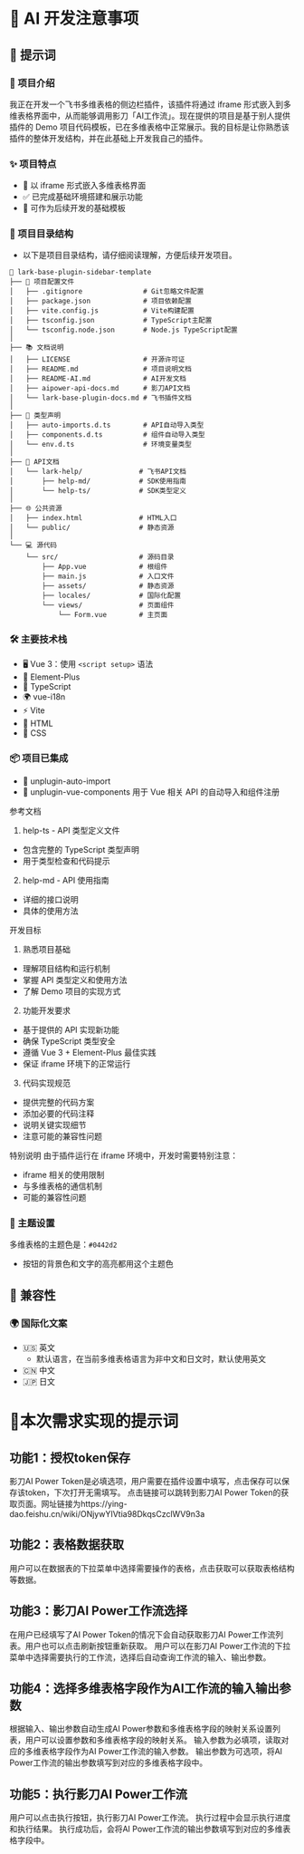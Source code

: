 # 🚀 AI 开发注意事项

## 📝 提示词

### 🎯 项目介绍

我正在开发一个飞书多维表格的侧边栏插件，该插件将通过 iframe 形式嵌入到多维表格界面中，从而能够调用影刀「AI工作流」。现在提供的项目是基于别人提供插件的 Demo 项目代码模板，已在多维表格中正常展示。我的目标是让你熟悉该插件的整体开发结构，并在此基础上开发我自己的插件。

### ✨ 项目特点

- 📌 以 iframe 形式嵌入多维表格界面
- ✅ 已完成基础环境搭建和展示功能
- 🔧 可作为后续开发的基础模板

### 📂 项目目录结构

- 以下是项目目录结构，请仔细阅读理解，方便后续开发项目。

```
📁 lark-base-plugin-sidebar-template
├── 📝 项目配置文件
│   ├── .gitignore               # Git忽略文件配置
│   ├── package.json             # 项目依赖配置
│   ├── vite.config.js           # Vite构建配置
│   ├── tsconfig.json            # TypeScript主配置
│   └── tsconfig.node.json       # Node.js TypeScript配置
│
├── 📚 文档说明
│   ├── LICENSE                  # 开源许可证
│   ├── README.md                # 项目说明文档
│   ├── README-AI.md             # AI开发文档
│   ├── aipower-api-docs.md      # 影刀API文档
│   └── lark-base-plugin-docs.md # 飞书插件文档
│
├── 🔧 类型声明
│   ├── auto-imports.d.ts        # API自动导入类型
│   ├── components.d.ts          # 组件自动导入类型
│   └── env.d.ts                 # 环境变量类型
│
├── 📖 API文档
│   └── lark-help/              # 飞书API文档
│       ├── help-md/            # SDK使用指南
│       └── help-ts/            # SDK类型定义
│
├── 🌐 公共资源
│   ├── index.html              # HTML入口
│   └── public/                 # 静态资源
│
└── 💻 源代码
    └── src/                    # 源码目录
        ├── App.vue             # 根组件
        ├── main.js             # 入口文件
        ├── assets/             # 静态资源
        ├── locales/            # 国际化配置
        └── views/              # 页面组件
            └── Form.vue        # 主页面
```

### 🛠️ 主要技术栈

- 🖥️ Vue 3：使用 `<script setup>` 语法
- 🎨 Element-Plus
- 📘 TypeScript
- 🌍 vue-i18n
- ⚡ Vite
- 📄 HTML
- 🎯 CSS

### 📦 项目已集成

- 🔄 unplugin-auto-import
- 🧩 unplugin-vue-components
  用于 Vue 相关 API 的自动导入和组件注册

参考文档

1. help-ts - API 类型定义文件

- 包含完整的 TypeScript 类型声明
- 用于类型检查和代码提示

2. help-md - API 使用指南

- 详细的接口说明
- 具体的使用方法

开发目标

1. 熟悉项目基础

- 理解项目结构和运行机制
- 掌握 API 类型定义和使用方法
- 了解 Demo 项目的实现方式

2. 功能开发要求

- 基于提供的 API 实现新功能
- 确保 TypeScript 类型安全
- 遵循 Vue 3 + Element-Plus 最佳实践
- 保证 iframe 环境下的正常运行

3. 代码实现规范

- 提供完整的代码方案
- 添加必要的代码注释
- 说明关键实现细节
- 注意可能的兼容性问题

特别说明
由于插件运行在 iframe 环境中，开发时需要特别注意：

- iframe 相关的使用限制
- 与多维表格的通信机制
- 可能的兼容性问题

### 🎨 主题设置

多维表格的主题色是：`#0442d2`

- 按钮的背景色和文字的高亮都用这个主题色

## 🔄 兼容性

### 🌍 国际化文案

- 🇺🇸 英文
  - 默认语言，在当前多维表格语言为非中文和日文时，默认使用英文
- 🇨🇳 中文
- 🇯🇵 日文


# 🙋‍本次需求实现的提示词

## 功能1：授权token保存
影刀AI Power Token是必填选项，用户需要在插件设置中填写，点击保存可以保存该token，下次打开无需填写。
点击链接可以跳转到影刀AI Power Token的获取页面。网址链接为https://ying-dao.feishu.cn/wiki/ONjywYIVtia98DkqsCzclWV9n3a

## 功能2：表格数据获取
用户可以在数据表的下拉菜单中选择需要操作的表格，点击获取可以获取表格结构等数据。

## 功能3：影刀AI Power工作流选择
在用户已经填写了AI Power Token的情况下会自动获取影刀AI Power工作流列表。用户也可以点击刷新按钮重新获取。
用户可以在影刀AI Power工作流的下拉菜单中选择需要执行的工作流，选择后自动查询工作流的输入、输出参数。

## 功能4：选择多维表格字段作为AI工作流的输入输出参数
根据输入、输出参数自动生成AI Power参数和多维表格字段的映射关系设置列表，用户可以设置参数和多维表格字段的映射关系。
输入参数为必填项，读取对应的多维表格字段作为AI Power工作流的输入参数。
输出参数为可选项，将AI Power工作流的输出参数填写到对应的多维表格字段中。

## 功能5：执行影刀AI Power工作流
用户可以点击执行按钮，执行影刀AI Power工作流。
执行过程中会显示执行进度和执行结果。
执行成功后，会将AI Power工作流的输出参数填写到对应的多维表格字段中。